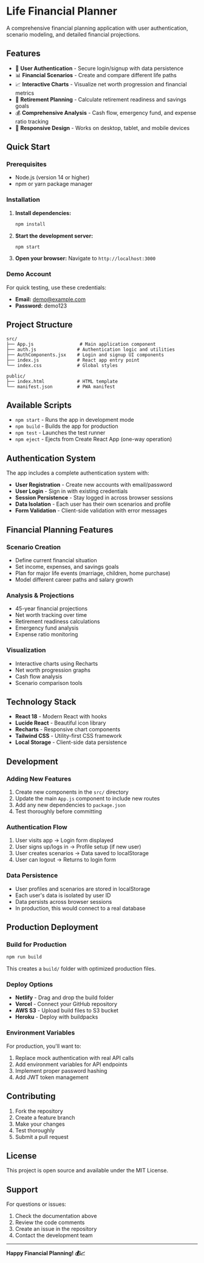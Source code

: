 # Life Financial Planner

A comprehensive financial planning application with user authentication, scenario modeling, and detailed financial projections.

## Features

- 🔐 **User Authentication** - Secure login/signup with data persistence
- 📊 **Financial Scenarios** - Create and compare different life paths
- 📈 **Interactive Charts** - Visualize net worth progression and financial metrics
- 🎯 **Retirement Planning** - Calculate retirement readiness and savings goals
- 💰 **Comprehensive Analysis** - Cash flow, emergency fund, and expense ratio tracking
- 📱 **Responsive Design** - Works on desktop, tablet, and mobile devices

## Quick Start

### Prerequisites
- Node.js (version 14 or higher)
- npm or yarn package manager

### Installation

1. **Install dependencies:**
   ```bash
   npm install
   ```

2. **Start the development server:**
   ```bash
   npm start
   ```

3. **Open your browser:**
   Navigate to `http://localhost:3000`

### Demo Account
For quick testing, use these credentials:
- **Email:** demo@example.com
- **Password:** demo123

## Project Structure

```
src/
├── App.js                 # Main application component
├── auth.js               # Authentication logic and utilities
├── AuthComponents.jsx    # Login and signup UI components
├── index.js              # React app entry point
└── index.css             # Global styles

public/
├── index.html            # HTML template
└── manifest.json         # PWA manifest
```

## Available Scripts

- `npm start` - Runs the app in development mode
- `npm build` - Builds the app for production
- `npm test` - Launches the test runner
- `npm eject` - Ejects from Create React App (one-way operation)

## Authentication System

The app includes a complete authentication system with:

- **User Registration** - Create new accounts with email/password
- **User Login** - Sign in with existing credentials
- **Session Persistence** - Stay logged in across browser sessions
- **Data Isolation** - Each user has their own scenarios and profile
- **Form Validation** - Client-side validation with error messages

## Financial Planning Features

### Scenario Creation
- Define current financial situation
- Set income, expenses, and savings goals
- Plan for major life events (marriage, children, home purchase)
- Model different career paths and salary growth

### Analysis & Projections
- 45-year financial projections
- Net worth tracking over time
- Retirement readiness calculations
- Emergency fund analysis
- Expense ratio monitoring

### Visualization
- Interactive charts using Recharts
- Net worth progression graphs
- Cash flow analysis
- Scenario comparison tools

## Technology Stack

- **React 18** - Modern React with hooks
- **Lucide React** - Beautiful icon library
- **Recharts** - Responsive chart components
- **Tailwind CSS** - Utility-first CSS framework
- **Local Storage** - Client-side data persistence

## Development

### Adding New Features
1. Create new components in the `src/` directory
2. Update the main `App.js` component to include new routes
3. Add any new dependencies to `package.json`
4. Test thoroughly before committing

### Authentication Flow
1. User visits app → Login form displayed
2. User signs up/logs in → Profile setup (if new user)
3. User creates scenarios → Data saved to localStorage
4. User can logout → Returns to login form

### Data Persistence
- User profiles and scenarios are stored in localStorage
- Each user's data is isolated by user ID
- Data persists across browser sessions
- In production, this would connect to a real database

## Production Deployment

### Build for Production
```bash
npm run build
```

This creates a `build/` folder with optimized production files.

### Deploy Options
- **Netlify** - Drag and drop the build folder
- **Vercel** - Connect your GitHub repository
- **AWS S3** - Upload build files to S3 bucket
- **Heroku** - Deploy with buildpacks

### Environment Variables
For production, you'll want to:
1. Replace mock authentication with real API calls
2. Add environment variables for API endpoints
3. Implement proper password hashing
4. Add JWT token management

## Contributing

1. Fork the repository
2. Create a feature branch
3. Make your changes
4. Test thoroughly
5. Submit a pull request

## License

This project is open source and available under the MIT License.

## Support

For questions or issues:
1. Check the documentation above
2. Review the code comments
3. Create an issue in the repository
4. Contact the development team

---

**Happy Financial Planning! 💰📈**